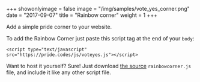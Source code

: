 +++
showonlyimage = false
image = "/img/samples/vote_yes_corner.png"
date = "2017-09-07"
title = "Rainbow corner"
weight = 1
+++


Add a simple pride corner to your website.
<!--more-->

To add the Rainbow Corner just paste this script tag at the end of your `body`:

```
<script type="text/javascript" src="https://pride.codes/js/voteyes.js"></script>
```


Want to host it yourself? Sure! Just download [the source](https://github.com/devjack/pride.codes) `rainbowcorner.js` file, and include it like any other script file.
